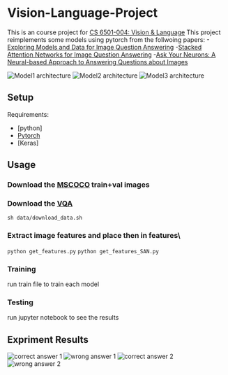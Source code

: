 # Vision-Language-Project

This is an course project for [CS 6501-004: Vision & Language][1]
This project reimplements some models using pytorch from the follwoing papers:
-[Exploring Models and Data for Image Question Answering][2]
-[Stacked Attention Networks for Image Question Answering][3]
-[Ask Your Neurons: A Neural-based Approach to Answering Questions about Images][4]

![Model1 architecture](https://github.com/Luyao61/Vision-Language-Project/blob/master/graphes/Model_1_hd.png)
![Model2 architecture](https://github.com/Luyao61/Vision-Language-Project/blob/master/graphes/Model_2_hd.png)
![Model3 architecture](https://github.com/Luyao61/Vision-Language-Project/blob/master/graphes/Model_3_hd.png)

## Setup

Requirements:
- [python]
- [Pytorch][6]
- [Keras]

## Usage

### Download the [MSCOCO][7] train+val images 
### Download the [VQA][5]
`sh data/download_data.sh`

### Extract image features and place then in features\
`python get_features.py`
`python get_features_SAN.py`

### Training
run train file to train each model

### Testing
run jupyter notebook to see the results

## Expriment Results
![correct answer 1](https://github.com/Luyao61/Vision-Language-Project/blob/master/graphes/correct_model2.png)
![wrong answer 1](https://github.com/Luyao61/Vision-Language-Project/blob/master/graphes/wong_model2_1.png)
![correct answer 2](https://github.com/Luyao61/Vision-Language-Project/blob/master/graphes/correct_model_san.png)
![wrong answer 2](https://github.com/Luyao61/Vision-Language-Project/blob/master/graphes/wrong_model_san.png)


  


[1]: http://www.cs.virginia.edu/~vicente/vislang/
[2]: https://arxiv.org/abs/1505.02074
[3]: https://arxiv.org/abs/1511.02274
[4]: https://arxiv.org/abs/1505.01121
[5]: http://www.cs.toronto.edu/~mren/imageqa/data/cocoqa/
[6]: http://pytorch.org/
[7]: http://mscoco.org/
